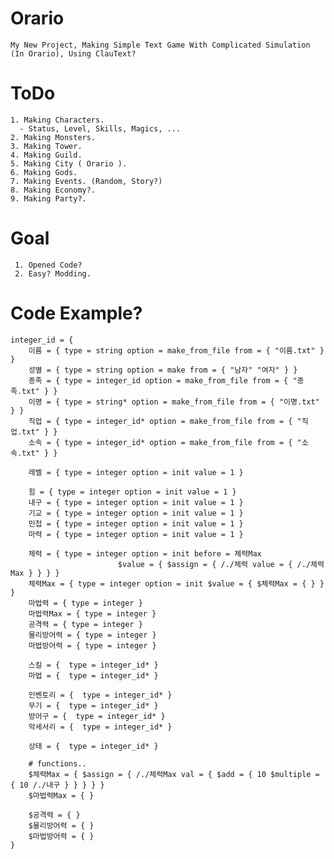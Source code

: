 # Orario
    My New Project, Making Simple Text Game With Complicated Simulation (In Orario), Using ClauText?

# ToDo
    1. Making Characters.
      - Status, Level, Skills, Magics, ...
    2. Making Monsters.
    3. Making Tower.
    4. Making Guild.
    5. Making City ( Orario ).
    6. Making Gods.
    7. Making Events. (Random, Story?)
    8. Making Economy?.
    9. Making Party?.

# Goal
     1. Opened Code?
     2. Easy? Modding.
    
# Code Example?
    integer_id = {
        이름 = { type = string option = make_from_file from = { "이름.txt" } }
        성별 = { type = string option = make from = { "남자" "여자" } }
        종족 = { type = integer_id option = make_from_file from = { "종족.txt" } }
        이명 = { type = string* option = make_from_file from = { "이명.txt" } } 
        직업 = { type = integer_id* option = make_from_file from = { "직업.txt" } }
        소속 = { type = integer_id* option = make_from_file from = { "소속.txt" } }

        레벨 = { type = integer option = init value = 1 } 

        힘 = { type = integer option = init value = 1 }
        내구 = { type = integer option = init value = 1 }
        기교 = { type = integer option = init value = 1 }
        민첩 = { type = integer option = init value = 1 }
        마력 = { type = integer option = init value = 1 }

        체력 = { type = integer option = init before = 체력Max 
                            $value = { $assign = { /./체력 value = { /./체력Max } } } }
        체력Max = { type = integer option = init $value = { $체력Max = { } } }
        마법력 = { type = integer }
        마법력Max = { type = integer }
        공격력 = { type = integer }
        물리방어력 = { type = integer }
        마법방어력 = { type = integer }

        스킬 = {  type = integer_id* }
        마법 = {  type = integer_id* }

        인벤토리 = {  type = integer_id* }
        무기 = {  type = integer_id* }
        방어구 = {  type = integer_id* }
        악세서리 = {  type = integer_id* }

        상태 = {  type = integer_id* }

        # functions..
        $체력Max = { $assign = { /./체력Max val = { $add = { 10 $multiple = { 10 /./내구 } } } } }
        $마법력Max = { } 

        $공격력 = { }
        $물리방어력 = { }
        $마법방어력 = { }
    }



